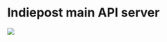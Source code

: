 # Indiepost main API server
<img src="https://cdn.indiepost.co.kr/resources/images/indiepostawsarchitecture_api.svg" />
